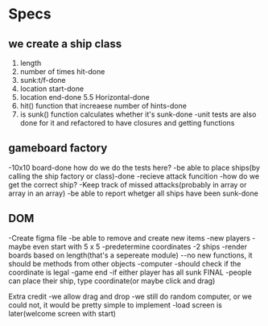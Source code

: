 # Specs
## we create a ship class
1. length
2. number of times hit-done
3. sunk:t/f-done
4. location start-done
5. location end-done
5.5 Horizontal-done
6. hit() function that increaese number of hints-done
7. is sunk() function calculates whether it's sunk-done
-unit tests are also done for it and refactored to have closures and getting functions

## gameboard factory
-10x10 board-done
how do we do the tests here? 
-be able to place ships(by calling the ship factory or class)-done
-recieve attack funcition
    -how do we get the correct ship?
-Keep track of missed attacks(probably in array or array in an array)
-be able to report whetger all ships have been sunk-done

## DOM
-Create figma file
-be able to remove and create new items
-new players
    -maybe even start with 5 x 5
    -predetermine coordinates
    -2 ships
    -render boards based on length(that's a sepereate module)
    --no new functions, it should be methods from other objects
-computer
    -should check if the coordinate is legal
-game end
    -if either player has all sunk
FINAL 
-people can place their ship, type coordinate(or maybe click and drag)

Extra credit
-we allow drag and drop
-we still do random computer, or we could not, it would be pretty simple to implement
-load screen is later(welcome screen with start)